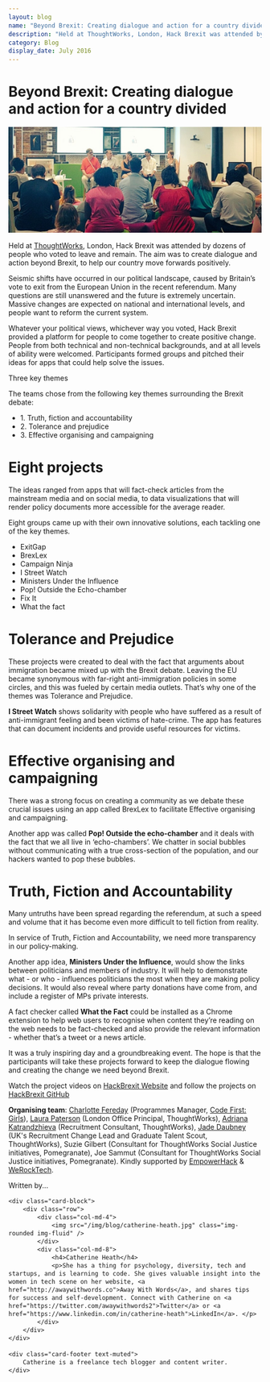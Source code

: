 ```yaml
---
layout: blog
name: "Beyond Brexit: Creating dialogue and action for a country divided" 
description: "Held at ThoughtWorks, London, Hack Brexit was attended by dozens of people who voted to leave and remain. The aim was to create dialogue and action beyond Brexit, to help our country move forwards positively. Seismic shifts have occurred in our political landscape, caused by Britain’s vote to exit from the European Union in the recent referendum. Many questions are still unanswered and the future is extremely uncertain. Massive changes are expected on national and international levels, and people want to reform the current system."
category: Blog
display_date: July 2016
---
```


<h1>Beyond Brexit: Creating dialogue and action for a country divided</h1>

<img src="/img/blog/hackbrexit/panel.jpg" class="img-rounded img-fluid" />

<p>Held at <a href="https://info.thoughtworks.com/Hack-Brexit.html" target="_blank">ThoughtWorks</a>, London, Hack Brexit was attended by dozens of people who voted to leave and remain. The aim was to create dialogue and action beyond Brexit, to help our country move forwards positively.</p>

<p>Seismic shifts have occurred in our political landscape, caused by Britain’s vote to exit from the European Union in the recent referendum. Many questions are still unanswered and the future is extremely uncertain. Massive changes are expected on national and international levels, and people want to reform the current system. </p>

<p>Whatever your political views, whichever way you voted, Hack Brexit provided a platform for people to come together to create positive change. People from both technical and non-technical backgrounds, and at all levels of ability were welcomed. Participants formed groups and pitched their ideas for apps that could help solve the issues.</p> 

<p>Three key themes</p>
<p>The teams chose from the following key themes surrounding the Brexit debate:</p> 

<ul>
    <li>1. Truth, fiction and accountability</li>
    <li>2. Tolerance and prejudice</li>
    <li>3. Effective organising and campaigning</li>
</ul>

<h1>Eight projects</h1>
<p>The ideas ranged from apps that will fact-check articles from the mainstream media and on social media, to data visualizations that will render policy documents more accessible for the average reader.</p>
 
<p>Eight groups came up with their own innovative solutions, each tackling one of the key themes.</p>

<ul>
    <li>ExitGap</li>
    <li>BrexLex</li>
    <li>Campaign Ninja</li>
    <li>I Street Watch</li>
    <li>Ministers Under the Influence</li>
    <li>Pop! Outside the Echo-chamber</li>
    <li>Fix It</li>
    <li>What the fact</li>
</ul>

<h1>Tolerance and Prejudice</h1>

<p>These projects were created to deal with the fact that arguments about immigration became mixed up with the Brexit debate. Leaving the EU became synonymous with far-right anti-immigration policies in some circles, and this was fueled by certain media outlets. That’s why one of the themes was Tolerance and Prejudice.</p> 

<p><b>I Street Watch</b> shows solidarity with people who have suffered as a result of anti-immigrant feeling and been victims of hate-crime. The app has features that can document incidents and provide useful resources for victims.</p> 

<h1>Effective organising and campaigning</h1>

<p>There was a strong focus on creating a community as we debate these crucial issues using an app called BrexLex to facilitate Effective organising and campaigning.</p> 

<p>Another app was called <b>Pop! Outside the echo-chamber</b> and it deals with the fact that we all live in ‘echo-chambers’. We chatter in social bubbles without communicating with a true cross-section of the population, and our hackers wanted to pop these bubbles.</p> 

<h1>Truth, Fiction and Accountability</h1>

<p>Many untruths have been spread regarding the referendum, at such a speed and volume that it has become even more difficult to tell fiction from reality.</p> 

<p>In service of Truth, Fiction and Accountability, we need more transparency in our policy-making.</p>

<p>Another app idea, <b>Ministers Under the Influence</b>, would show the links between politicians and members of industry. It will help to demonstrate what - or who - influences politicians the most when they are making policy decisions. It would also reveal where party donations have come from, and include a register of MPs private interests.</p> 

<p>A fact checker called <b>What the Fact</b> could be installed as a Chrome extension to help web users to recognise when content they’re reading on the web needs to be fact-checked and also provide the relevant information - whether that’s a tweet or a news article.</p> 

<p>It was a truly inspiring day and a groundbreaking event. The hope is that the participants will take these projects forward to keep the dialogue flowing and creating the change we need beyond Brexit.</p>
 
<p>Watch the project videos on <a href="https://hackbrexit.github.io" target="_blank">HackBrexit Website</a> and follow the projects on <a href="https://github.com/HackBrexit" target="_blank">HackBrexit GitHub</a></p>

<div class="organising-team">
    <p><b>Organising team</b>:  
    <a href="https://twitter.com/CharlotteBRF" target="_blank">Charlotte Fereday</a> (Programmes Manager, <a href="http://www.codefirstgirls.org.uk" target="_blank">Code First: Girls</a>), 
    <a href="https://twitter.com/laurapatersonuk" target="_blank">Laura Paterson</a> (London Office Principal, ThoughtWorks), 
    <a href="https://twitter.com/katrandzhieva" target="_blank">Adriana Katrandzhieva</a> (Recruitment Consultant, ThoughtWorks), 
    <a href="https://twitter.com/JadeyDaubney" target="_blank">Jade Daubney</a> (UK's Recruitment Change Lead and Graduate Talent Scout, ThoughtWorks), 
    Suzie Gilbert (Consultant for ThoughtWorks Social Justice initiatives, Pomegranate), 
    Joe Sammut (Consultant for ThoughtWorks Social Justice initiatives, Pomegranate).  
    Kindly supported by <a href="http://empowerhack.io" target="_blank">EmpowerHack</a> & <a href="http://werocktech.com" target="_blank">WeRockTech</a>.</p>
</div>

<div class="card written-by">
    <div class="card-header">
        Written by...
    </div>

    <div class="card-block">
        <div class="row">
            <div class="col-md-4">
                <img src="/img/blog/catherine-heath.jpg" class="img-rounded img-fluid" />
            </div>
            <div class="col-md-8">
                <h4>Catherine Heath</h4>
                <p>​She has a thing for psychology, diversity, tech and startups​, and is l​earning to code. She gives valuable insight into the women in tech scene on her website, <a href="http://awaywithwords.co">Away With Words</a>, and shares tips for success and self-development. Connect with Catherine on <a href="https://twitter.com/awaywithwords2">Twitter</a> or <a href="https://www.linkedin.com/in/catherine-heath">LinkedIn</a>. </p>
            </div>
        </div>
    </div>

    <div class="card-footer text-muted">
        Catherine is a freelance tech blogger and content writer.
    </div>
</div>
